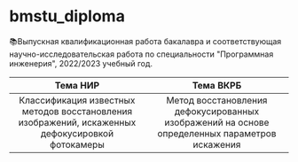 # bmstu_diploma
:books:Выпускная квалификационная работа бакалавра и соответствующая научно-исследовательская работа по специальности "Программная инженерия", 2022/2023 учебный год.

|Тема НИР| Тема ВКРБ|
|:---:|:---:|
|Классификация известных методов восстановления изображений, искаженных дефокусировкой фотокамеры| Метод восстановления дефокусированных изображений на основе определенных параметров искажения|
